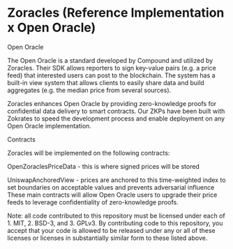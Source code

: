 # Zoracles (Reference Implementation x Open Oracle)

Open Oracle

The Open Oracle is a standard developed by Compound and utilized by Zoracles. Their SDK allows reporters to sign key-value pairs (e.g. a price feed) that interested users can post to the blockchain. The system has a built-in view system that allows clients to easily share data and build aggregates (e.g. the median price from several sources).

Zoracles enhances Open Oracle by providing zero-knowledge proofs for confidential data delivery to smart contracts. Our ZKPs have been built with Zokrates to speed the development process and enable deployment on any Open Oracle implementation.

Contracts

Zoracles will be implemented on the following contracts:

OpenZoraclesPriceData - this is where signed prices will be stored

UniswapAnchoredView - prices are anchored to this time-weighted index to set boundaries on acceptable values and prevents adversarial influence 
These main contracts will allow Open Oracle users to upgrade their price feeds to leverage confidentiality of zero-knowledge proofs.

Note: all code contributed to this repository must be licensed under each of 1. MIT, 2. BSD-3, and 3. GPLv3. By contributing code to this repository, you accept that your code is allowed to be released under any or all of these licenses or licenses in substantially similar form to these listed above.
